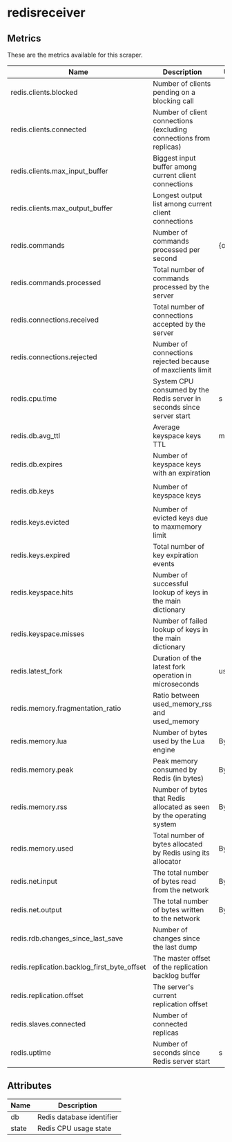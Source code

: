 [comment]: <> (Code generated by mdatagen. DO NOT EDIT.)

# redisreceiver

## Metrics

These are the metrics available for this scraper.

| Name | Description | Unit | Type | Attributes |
| ---- | ----------- | ---- | ---- | ---------- |
| redis.clients.blocked | Number of clients pending on a blocking call |  | Sum(Int) | <ul> </ul> |
| redis.clients.connected | Number of client connections (excluding connections from replicas) |  | Sum(Int) | <ul> </ul> |
| redis.clients.max_input_buffer | Biggest input buffer among current client connections |  | Gauge(Int) | <ul> </ul> |
| redis.clients.max_output_buffer | Longest output list among current client connections |  | Gauge(Int) | <ul> </ul> |
| redis.commands | Number of commands processed per second | {ops}/s | Gauge(Int) | <ul> </ul> |
| redis.commands.processed | Total number of commands processed by the server |  | Sum(Int) | <ul> </ul> |
| redis.connections.received | Total number of connections accepted by the server |  | Sum(Int) | <ul> </ul> |
| redis.connections.rejected | Number of connections rejected because of maxclients limit |  | Sum(Int) | <ul> </ul> |
| redis.cpu.time | System CPU consumed by the Redis server in seconds since server start | s | Sum(Double) | <ul> <li>state</li> </ul> |
| redis.db.avg_ttl | Average keyspace keys TTL | ms | Gauge(Int) | <ul> <li>db</li> </ul> |
| redis.db.expires | Number of keyspace keys with an expiration |  | Gauge(Int) | <ul> <li>db</li> </ul> |
| redis.db.keys | Number of keyspace keys |  | Gauge(Int) | <ul> <li>db</li> </ul> |
| redis.keys.evicted | Number of evicted keys due to maxmemory limit |  | Sum(Int) | <ul> </ul> |
| redis.keys.expired | Total number of key expiration events |  | Sum(Int) | <ul> </ul> |
| redis.keyspace.hits | Number of successful lookup of keys in the main dictionary |  | Sum(Int) | <ul> </ul> |
| redis.keyspace.misses | Number of failed lookup of keys in the main dictionary |  | Sum(Int) | <ul> </ul> |
| redis.latest_fork | Duration of the latest fork operation in microseconds | us | Gauge(Int) | <ul> </ul> |
| redis.memory.fragmentation_ratio | Ratio between used_memory_rss and used_memory |  | Gauge(Double) | <ul> </ul> |
| redis.memory.lua | Number of bytes used by the Lua engine | By | Gauge(Int) | <ul> </ul> |
| redis.memory.peak | Peak memory consumed by Redis (in bytes) | By | Gauge(Int) | <ul> </ul> |
| redis.memory.rss | Number of bytes that Redis allocated as seen by the operating system | By | Gauge(Int) | <ul> </ul> |
| redis.memory.used | Total number of bytes allocated by Redis using its allocator | By | Gauge(Int) | <ul> </ul> |
| redis.net.input | The total number of bytes read from the network | By | Sum(Int) | <ul> </ul> |
| redis.net.output | The total number of bytes written to the network | By | Sum(Int) | <ul> </ul> |
| redis.rdb.changes_since_last_save | Number of changes since the last dump |  | Sum(Int) | <ul> </ul> |
| redis.replication.backlog_first_byte_offset | The master offset of the replication backlog buffer |  | Gauge(Int) | <ul> </ul> |
| redis.replication.offset | The server's current replication offset |  | Gauge(Int) | <ul> </ul> |
| redis.slaves.connected | Number of connected replicas |  | Sum(Int) | <ul> </ul> |
| redis.uptime | Number of seconds since Redis server start | s | Sum(Int) | <ul> </ul> |

## Attributes

| Name | Description |
| ---- | ----------- |
| db | Redis database identifier |
| state | Redis CPU usage state |
